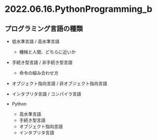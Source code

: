 # 2022.06.16.PythonProgramming_b
## プログラミング言語の種類
- 低水準言語 / 高水準言語
  - 機械と人間、どちらに近いか
- 手続き型言語 / 非手続き型言語
  - 命令の組み合わせ方
- オブジェクト指向言語 / 非オブジェクト指向言語
- インタプリタ言語 / コンパイラ言語

- Python
  - 高水準言語
  - 手続き型言語
  - オブジェクト指向言語
  - インタプリタ言語


